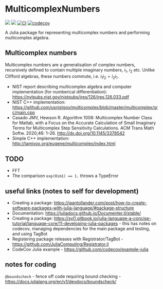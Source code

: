 # MulticomplexNumbers

[![](https://img.shields.io/badge/docs-stable-blue.svg)](https://waudbygroup.github.io/MulticomplexNumbers.jl/stable)
[![](https://img.shields.io/badge/docs-dev-blue.svg)](https://waudbygroup.github.io/MulticomplexNumbers.jl/dev)
[![CI](https://github.com/waudbygroup/MulticomplexNumbers.jl/actions/workflows/Runtests.yml/badge.svg)](https://github.com/waudbygroup/MulticomplexNumbers.jl/actions/workflows/Runtests.yml)
[![codecov](https://codecov.io/gh/waudbygroup/MulticomplexNumbers.jl/branch/main/graph/badge.svg?token=V9ND8Y3R8A)](https://codecov.io/gh/waudbygroup/MulticomplexNumbers.jl)

A Julia package for representing multicomplex numbers and performing multicomplex algebra.

## Multicomplex numbers

Multicomplex numbers are a generalisation of complex numbers, recursively defined to contain multiple imaginary numbers, $i_1$, $i_2$ etc. Unlike Clifford algebras, these numbers commute, i.e. $i_1i_2=i_2i_1$.

* NIST report describing multicomplex algebra and computer implementation (for numberical differentiation): https://nvlpubs.nist.gov/nistpubs/jres/126/jres.126.033.pdf
* NIST C++ implementation: https://github.com/usnistgov/multicomplex/blob/master/multicomplex/src/main.cpp
* Casado JMV, Hewson R. Algorithm 1008: Multicomplex Number Class for Matlab, with a Focus on the Accurate Calculation of Small Imaginary Terms for Multicomplex Step Sensitivity Calculations. ACM Trans Math Softw. 2020;46: 1–26. http://dx.doi.org/10.1145/3378542
* Simple C++ implementation: http://tamivox.org/eugene/multicomplex/index.html


## TODO

* FFT
* The comparison `exp(0im1) == 1.` throws a TypeError


## useful links (notes to self for development)

* Creating a package: https://jaantollander.com/post/how-to-create-software-packages-with-julia-language/#package-structure
* Documentation: https://juliadocs.github.io/Documenter.jl/stable/
* Creating a package: https://syl1.gitbook.io/julia-language-a-concise-tutorial/language-core/11-developing-julia-packages - this has notes on codecov, managing dependencies for the main package and testing, and using TagBot
* Registering package releases with Registrator/TagBot - https://github.com/JuliaComputing/Registrator.jl
* CodeCov Julia example - https://github.com/codecov/example-julia

## notes for coding

`@boundscheck` - fence off code requiring bound checking - https://docs.julialang.org/en/v1/devdocs/boundscheck/
